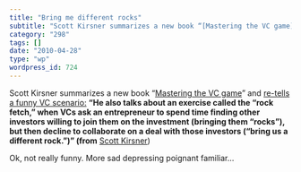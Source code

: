 ```yaml
---
title: "Bring me different rocks"
subtitle: "Scott Kirsner summarizes a new book “[Mastering the VC game](http://www.jeffbussgang.com/)” and [re-..."
category: "298"
tags: []
date: "2010-04-28"
type: "wp"
wordpress_id: 724
---
```

Scott Kirsner summarizes a new book “[Mastering the VC game](http://www.jeffbussgang.com/)” and [re-tells a funny VC scenario:](http://www.boston.com/business/technology/innoeco/2010/04/new_book_discloses_the_two_phr.html)
**“He also talks about an exercise called the “rock fetch,” when VCs ask an entrepreneur to spend time finding other investors willing to join them on the investment (bringing them “rocks”), but then decline to collaborate on a deal with those investors (“bring us a different rock.”)” (from** [Scott Kirsner](http://www.boston.com/business/technology/innoeco/2010/04/new_book_discloses_the_two_phr.html))

Ok, not really funny. More sad depressing poignant familiar…